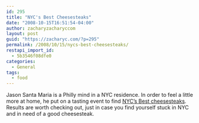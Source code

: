```yaml
---
id: 295
title: "NYC's Best Cheesesteaks"
date: "2008-10-15T16:51:54-04:00"
author: zacharyzacharyccom
layout: post
guid: "https://zacharyc.com/?p=295"
permalink: /2008/10/15/nycs-best-cheesesteaks/
restapi_import_id:
  - 5b3546f08dfe0
categories:
  - General
tags:
  - food
---
```


Jason Santa Maria is a Philly mind in a NYC residence. In order to feel a little more at home, he put on a tasting event to find [NYC’s Best cheesesteaks](http://jasonsantamaria.com/articles/meat-cheese-combo-proves-edible/). Results are worth checking out, just in case you find yourself stuck in NYC and in need of a good cheesesteak.
